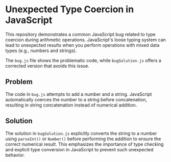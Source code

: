 # Unexpected Type Coercion in JavaScript

This repository demonstrates a common JavaScript bug related to type coercion during arithmetic operations.  JavaScript's loose typing system can lead to unexpected results when you perform operations with mixed data types (e.g., numbers and strings).

The `bug.js` file shows the problematic code, while `bugSolution.js` offers a corrected version that avoids this issue.

## Problem

The code in `bug.js` attempts to add a number and a string.  JavaScript automatically coerces the number to a string before concatenation, resulting in string concatenation instead of numerical addition.

## Solution

The solution in `bugSolution.js` explicitly converts the string to a number using `parseInt()` or `Number()` before performing the addition to ensure the correct numerical result.  This emphasizes the importance of type checking and explicit type conversion in JavaScript to prevent such unexpected behavior.